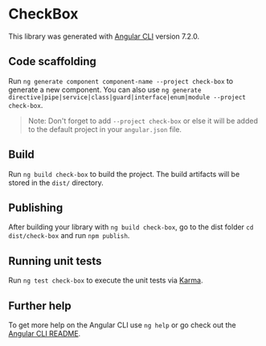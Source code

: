 # CheckBox

This library was generated with [Angular CLI](https://github.com/angular/angular-cli) version 7.2.0.

## Code scaffolding

Run `ng generate component component-name --project check-box` to generate a new component. You can also use `ng generate directive|pipe|service|class|guard|interface|enum|module --project check-box`.
> Note: Don't forget to add `--project check-box` or else it will be added to the default project in your `angular.json` file. 

## Build

Run `ng build check-box` to build the project. The build artifacts will be stored in the `dist/` directory.

## Publishing

After building your library with `ng build check-box`, go to the dist folder `cd dist/check-box` and run `npm publish`.

## Running unit tests

Run `ng test check-box` to execute the unit tests via [Karma](https://karma-runner.github.io).

## Further help

To get more help on the Angular CLI use `ng help` or go check out the [Angular CLI README](https://github.com/angular/angular-cli/blob/master/README.md).
